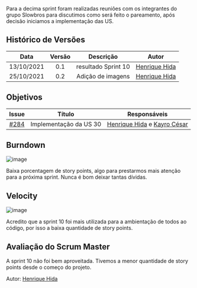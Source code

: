 ﻿---
layout: page_slowbrows
tag: slowbrows
---

Para a decima sprint foram realizadas reuniões com os integrantes do grupo Slowbros para discutimos como será feito o pareamento, após decisão iniciamos a implementação das US. 

## Histórico de Versões

| Data       | Versão | Descrição                      | Autor             |
| :--------: | :----: | :----------:                   | :---------------: |
| 13/10/2021 |    0.1   | resultado Sprint 10 | [Henrique Hida](https://github.com/HenriqueHida)|
| 25/10/2021 |    0.2   | Adição de imagens | [Henrique Hida](https://github.com/HenriqueHida)|




## Objetivos

| Issue |            Título            |        Responsáveis         | 
|:-------:|:----------------------------:|:-----------------------------:|
| [#284](https://github.com/fga-eps-mds/2021-1-Bot/issues/284) | Implementação da US 30 |  [Henrique Hida](https://github.com/HenriqueHida) e [Kayro César](https://github.com/kayrocesar)

## Burndown
![image](https://user-images.githubusercontent.com/78568172/138778129-363124ec-38d6-4aed-96b6-260f26f15f37.png)

Baixa porcentagem de story points, algo para prestarmos mais atenção para a próxima sprint. Nunca é bom deixar tantas dívidas.
## Velocity
![image](https://user-images.githubusercontent.com/78568172/138778505-408d265b-3582-42e8-89b6-caf69e312432.png)

Acredito que a sprint 10 foi mais utilizada para a ambientação de todos ao código, por isso a baixa quantidade de story points.
## Avaliação do Scrum Master
A sprint 10 não foi bem aproveitada. Tivemos a menor quantidade de story points desde o começo do projeto.



Autor: [Henrique Hida](https://github.com/HenriqueHida)
